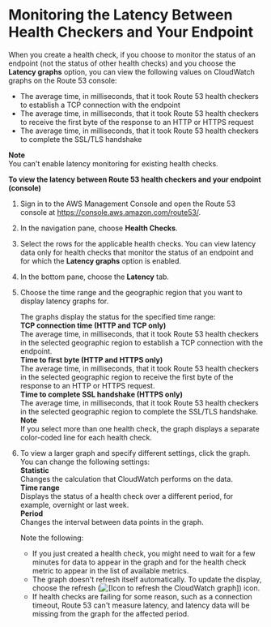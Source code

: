 # Monitoring the Latency Between Health Checkers and Your Endpoint<a name="monitoring-health-check-latency"></a>

When you create a health check, if you choose to monitor the status of an endpoint \(not the status of other health checks\) and you choose the **Latency graphs** option, you can view the following values on CloudWatch graphs on the Route 53 console:
+ The average time, in milliseconds, that it took Route 53 health checkers to establish a TCP connection with the endpoint
+ The average time, in milliseconds, that it took Route 53 health checkers to receive the first byte of the response to an HTTP or HTTPS request
+ The average time, in milliseconds, that it took Route 53 health checkers to complete the SSL/TLS handshake

**Note**  
You can't enable latency monitoring for existing health checks\.<a name="monitoring-latency-procedure"></a>

**To view the latency between Route 53 health checkers and your endpoint \(console\)**

1. Sign in to the AWS Management Console and open the Route 53 console at [https://console\.aws\.amazon\.com/route53/](https://console.aws.amazon.com/route53/)\.

1. In the navigation pane, choose **Health Checks**\. 

1. Select the rows for the applicable health checks\. You can view latency data only for health checks that monitor the status of an endpoint and for which the **Latency graphs** option is enabled\.

1. In the bottom pane, choose the **Latency** tab\.

1. Choose the time range and the geographic region that you want to display latency graphs for\.

   The graphs display the status for the specified time range:  
**TCP connection time \(HTTP and TCP only\)**  
The average time, in milliseconds, that it took Route 53 health checkers in the selected geographic region to establish a TCP connection with the endpoint\.  
**Time to first byte \(HTTP and HTTPS only\)**  
The average time, in milliseconds, that it took Route 53 health checkers in the selected geographic region to receive the first byte of the response to an HTTP or HTTPS request\.  
**Time to complete SSL handshake \(HTTPS only\)**  
The average time, in milliseconds, that it took Route 53 health checkers in the selected geographic region to complete the SSL/TLS handshake\.
**Note**  
If you select more than one health check, the graph displays a separate color\-coded line for each health check\.

1. To view a larger graph and specify different settings, click the graph\. You can change the following settings:  
**Statistic**  
Changes the calculation that CloudWatch performs on the data\.  
**Time range**  
Displays the status of a health check over a different period, for example, overnight or last week\.  
**Period**  
Changes the interval between data points in the graph\.

   Note the following:
   + If you just created a health check, you might need to wait for a few minutes for data to appear in the graph and for the health check metric to appear in the list of available metrics\.
   + The graph doesn't refresh itself automatically\. To update the display, choose the refresh \(![\[Icon to refresh the CloudWatch graph\]](http://docs.aws.amazon.com/Route53/latest/DeveloperGuide/images/cloudwatch-refresh-icon.png)\) icon\.
   + If health checks are failing for some reason, such as a connection timeout, Route 53 can't measure latency, and latency data will be missing from the graph for the affected period\.